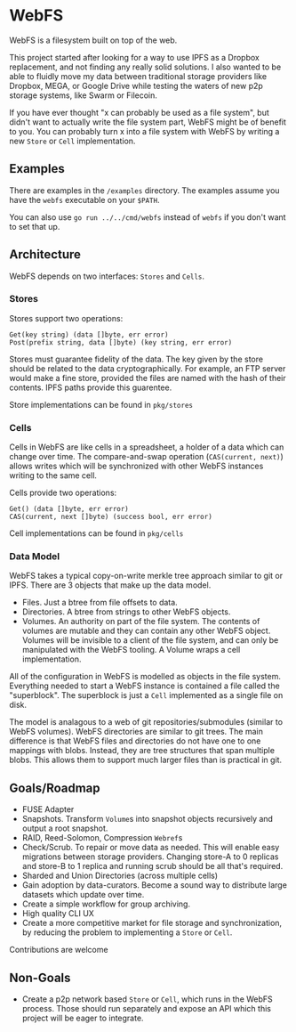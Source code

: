 # WebFS

WebFS is a filesystem built on top of the web.

This project started after looking for a way to use IPFS as a Dropbox replacement,
and not finding any really solid solutions.  I also wanted to be able to fluidly move
my data between traditional storage providers like Dropbox, MEGA, or Google Drive while testing the waters of new p2p storage systems, like Swarm or Filecoin.

If you have ever thought "x can probably be used as a file system", but didn't want to actually write the file system part, WebFS might be of benefit to you.
You can probably turn x into a file system with WebFS by writing a new `Store` or `Cell` implementation.

## Examples
There are examples in the `/examples` directory.
The examples assume you have the `webfs` executable on your `$PATH`.

You can also use
```go run ../../cmd/webfs``` instead of ```webfs``` if you don't want to set that up.

## Architecture
WebFS depends on two interfaces: `Stores` and `Cells`.

### Stores
Stores support two operations:
```
Get(key string) (data []byte, err error)
Post(prefix string, data []byte) (key string, err error)
```
Stores must guarantee fidelity of the data.
The key given by the store should be related to the data cryptographically.
For example, an FTP server would make a fine store, provided the files are named with the hash of their contents.
IPFS paths provide this guarentee.

Store implementations can be found in `pkg/stores`

### Cells
Cells in WebFS are like cells in a spreadsheet, a holder of a data which can change over time.
The compare-and-swap operation (`CAS(current, next)`) allows writes which will be synchronized with other WebFS instances writing to the same cell.

Cells provide two operations:
```
Get() (data []byte, err error)
CAS(current, next []byte) (success bool, err error)
```

Cell implementations can be found in `pkg/cells`

### Data Model
WebFS takes a typical copy-on-write merkle tree approach similar to git or IPFS.  There are 3 objects that make up the data model.

- Files.  Just a btree from file offsets to data.
- Directories. A btree from strings to other WebFS objects.
- Volumes. An authority on part of the file system.
The contents of volumes are mutable and they can contain any other WebFS object.
Volumes will be invisible to a client of the file system, and can only be manipulated with the WebFS tooling.
A Volume wraps a cell implementation.

All of the configuration in WebFS is modelled as objects in the file system.
Everything needed to start a WebFS instance is contained a file called the "superblock".
The superblock is just a `Cell` implemented as a single file on disk.

The model is analagous to a web of git repositories/submodules (similar to WebFS volumes).
WebFS directories are similar to git trees.
The main difference is that WebFS files and directories do not have one to one mappings with blobs.
Instead, they are tree structures that span multiple blobs.
This allows them to support much larger files than is practical in git.

## Goals/Roadmap
- FUSE Adapter
- Snapshots. Transform `Volume`s into snapshot objects recursively and output a root snapshot.
- RAID, Reed-Solomon, Compression `Webref`s
- Check/Scrub. To repair or move data as needed.
This will enable easy migrations between storage providers.
Changing store-A to 0 replicas and store-B to 1 replica and running scrub should be all that's required.
- Sharded and Union Directories (across multiple cells)
- Gain adoption by data-curators.
Become a sound way to distribute large datasets which update over time.
- Create a simple workflow for group archiving.
- High quality CLI UX
- Create a more competitive market for file storage and synchronization, by reducing the problem to implementing a `Store` or `Cell`.

Contributions are welcome

## Non-Goals
- Create a p2p network based `Store` or `Cell`, which runs in the WebFS process.
Those should run separately and expose an API which this project will be eager to integrate.
